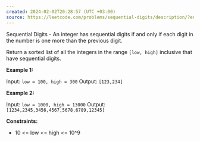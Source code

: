 ```yaml
---
created: 2024-02-02T20:28:57 (UTC +03:00)
source: https://leetcode.com/problems/sequential-digits/description/?envType=daily-question&envId=2024-02-02
---
```

Sequential Digits - An integer has sequential digits if and only if each digit in the number is one more than the previous digit.

Return a sorted list of all the integers in the range `[low, high]` inclusive that have sequential digits.


**Example 1:**

Input: `low = 100, high = 300`
Output: `[123,234]`


**Example 2:**

Input: `low = 1000, high = 13000`
Output: `[1234,2345,3456,4567,5678,6789,12345]`


**Constraints:**

- 10 <= low <= high <= 10^9

